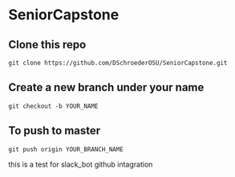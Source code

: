# SeniorCapstone


## Clone this repo
```git clone https://github.com/DSchroederOSU/SeniorCapstone.git```




## Create a new branch under your name
```git checkout -b YOUR_NAME```




## To push to master
```git push origin YOUR_BRANCH_NAME```


this is a test for slack_bot github intagration
